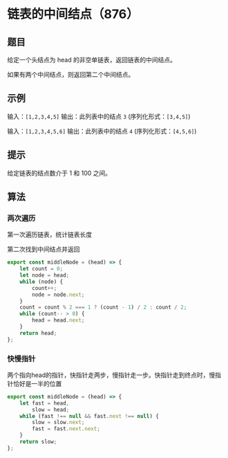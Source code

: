 # 链表的中间结点（876）

## 题目

给定一个头结点为 head 的非空单链表，返回链表的中间结点。

如果有两个中间结点，则返回第二个中间结点。

## 示例

输入：`[1,2,3,4,5]`
输出：此列表中的结点 `3` (序列化形式：`[3,4,5]`)

输入：`[1,2,3,4,5,6]`
输出：此列表中的结点 `4` (序列化形式：`[4,5,6]`)

## 提示

给定链表的结点数介于 1 和 100 之间。

## 算法

### 两次遍历

第一次遍历链表，统计链表长度

第二次找到中间结点并返回

```js
export const middleNode = (head) => {
	let count = 0;
	let node = head;
	while (node) {
		count++;
		node = node.next;
	}
	count = count % 2 === 1 ? (count - 1) / 2 : count / 2;
	while (count-- > 0) {
		head = head.next;
	}
	return head;
};
```

### 快慢指针

两个指向head的指针，快指针走两步，慢指针走一步。快指针走到终点时，慢指针恰好是一半的位置

```js
export const middleNode = (head) => {
	let fast = head,
		slow = head;
	while (fast !== null && fast.next !== null) {
		slow = slow.next;
		fast = fast.next.next;
	}
	return slow;
};
```